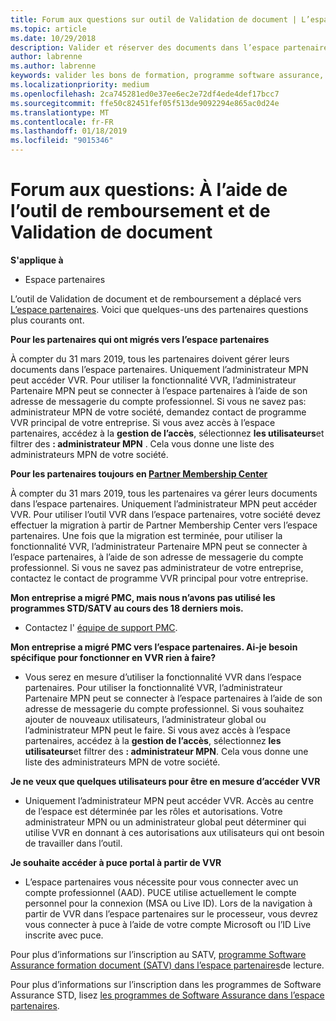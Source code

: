 ```yaml
---
title: Forum aux questions sur outil de Validation de document | L’espace partenaires
ms.topic: article
ms.date: 10/29/2018
description: Valider et réserver des documents dans l’espace partenaires
author: labrenne
ms.author: labrenne
keywords: valider les bons de formation, programme software assurance, de formation, documents, document de réserve
ms.localizationpriority: medium
ms.openlocfilehash: 2ca745281ed0e37ee6ec2e72df4ede4def17bcc7
ms.sourcegitcommit: ffe50c82451fef05f513de9092294e865ac0d24e
ms.translationtype: MT
ms.contentlocale: fr-FR
ms.lasthandoff: 01/18/2019
ms.locfileid: "9015346"
---
```

# <a name="faq-using-the-voucher-validation-and-redemption-tool"></a>Forum aux questions: À l’aide de l’outil de remboursement et de Validation de document 

**S'applique à**

- Espace partenaires

L’outil de Validation de document et de remboursement a déplacé vers [L’espace partenaires](https://partner.microsoft.com/en-us/pcv/dashboard/overview). Voici que quelques-uns des partenaires questions plus courants ont. 

**Pour les partenaires qui ont migrés vers l’espace partenaires**

 À compter du 31 mars 2019, tous les partenaires doivent gérer leurs documents dans l’espace partenaires. Uniquement l’administrateur MPN peut accéder VVR. Pour utiliser la fonctionnalité VVR, l’administrateur Partenaire MPN peut se connecter à l’espace partenaires à l’aide de son adresse de messagerie du compte professionnel. Si vous ne savez pas: administrateur MPN de votre société, demandez contact de programme VVR principal de votre entreprise.  Si vous avez accès à l’espace partenaires, accédez à la **gestion de l’accès**, sélectionnez **les utilisateurs**et filtrer des **: administrateur MPN** . Cela vous donne une liste des administrateurs MPN de votre société.  

**Pour les partenaires toujours en [Partner Membership Center](https://partner.microsoft.com/)**

À compter du 31 mars 2019, tous les partenaires va gérer leurs documents dans l’espace partenaires. Uniquement l’administrateur MPN peut accéder VVR. Pour utiliser l’outil VVR dans l’espace partenaires, votre société devez effectuer la migration à partir de Partner Membership Center vers l’espace partenaires. Une fois que la migration est terminée, pour utiliser la fonctionnalité VVR, l’administrateur Partenaire MPN peut se connecter à l’espace partenaires, à l’aide de son adresse de messagerie du compte professionnel. Si vous ne savez pas administrateur de votre entreprise, contactez le contact de programme VVR principal pour votre entreprise.  


**Mon entreprise a migré PMC, mais nous n’avons pas utilisé les programmes STD/SATV au cours des 18 derniers mois.**

- Contactez l' [équipe de support PMC](proghelp@microsoft.com). 


**Mon entreprise a migré PMC vers l’espace partenaires. Ai-je besoin spécifique pour fonctionner en VVR rien à faire?** 

- Vous serez en mesure d’utiliser la fonctionnalité VVR dans l’espace partenaires.  Pour utiliser la fonctionnalité VVR, l’administrateur Partenaire MPN peut se connecter à l’espace partenaires à l’aide de son adresse de messagerie du compte professionnel. Si vous souhaitez ajouter de nouveaux utilisateurs, l’administrateur global ou l’administrateur MPN peut le faire. Si vous avez accès à l’espace partenaires, accédez à la **gestion de l’accès**, sélectionnez **les utilisateurs**et filtrer des **: administrateur MPN**. Cela vous donne une liste des administrateurs MPN de votre société.  

**Je ne veux que quelques utilisateurs pour être en mesure d’accéder VVR**

- Uniquement l’administrateur MPN peut accéder VVR. Accès au centre de l’espace est déterminée par les rôles et autorisations. Votre administrateur MPN ou un administrateur global peut déterminer qui utilise VVR en donnant à ces autorisations aux utilisateurs qui ont besoin de travailler dans l’outil.

**Je souhaite accéder à puce portal à partir de VVR**

- L’espace partenaires vous nécessite pour vous connecter avec un compte professionnel (AAD).  PUCE utilise actuellement le compte personnel pour la connexion (MSA ou Live ID).  Lors de la navigation à partir de VVR dans l’espace partenaires sur le processeur, vous devrez vous connecter à puce à l’aide de votre compte Microsoft ou l’ID Live inscrite avec puce.

Pour plus d’informations sur l’inscription au SATV, [programme Software Assurance formation document (SATV) dans l’espace partenaires](software-assurance-satv.md)de lecture.

Pour plus d’informations sur l’inscription dans les programmes de Software Assurance STD, lisez [les programmes de Software Assurance dans l’espace partenaires](software-assurance-dps.md).